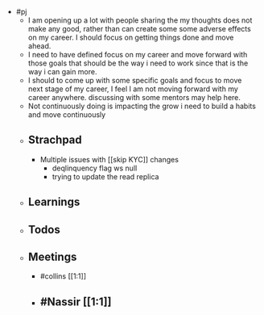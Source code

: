 - #pj
	- I am opening up a lot with people sharing the my thoughts does not make any good, rather than can create some some adverse effects on my career. I should focus on getting things done and move ahead.
	- I need to have defined focus on my career and move forward with those goals that should be the way i need to work since that is the way i can gain more.
	- I should to come up with some specific goals and focus to move next stage of my career, I feel I am not moving forward with my career anywhere. discussing with some mentors may help here.
	- Not continuously doing is impacting the grow i need to build a habits and move continuously
	- ## Strachpad
		- Multiple issues with [[skip KYC]] changes
			- deqlinquency flag ws null
			- trying to update the read replica
	- ## Learnings
	- ## Todos
	- ## Meetings
		- #collins [[1:1]]
		- #Nassir [[1:1]]
			-